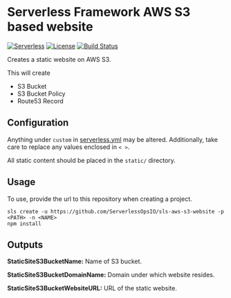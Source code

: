 # Serverless Framework AWS S3 based website
[![Serverless](http://public.serverless.com/badges/v3.svg)](http://www.serverless.com)
[![License](https://img.shields.io/badge/License-BSD%202--Clause-orange.svg)](https://opensource.org/licenses/BSD-2-Clause)
[![Build Status](https://travis-ci.org/ServerlessOpsIO/wild-rydes-website.svg?branch=master)](https://travis-ci.org/ServerlessOpsIO/wild-rydes-website)


Creates a static website on AWS S3.

This will create
* S3 Bucket
* S3 Bucket Policy
* Route53 Record

## Configuration
Anything under `custom` in [serverless.yml](./serverless.yml) may be altered.  Additionally, take care to replace any values enclosed in `< >`.

All static content should be placed in the `static/` directory.

## Usage
To use, provide the url to this repository when creating a project.

```
sls create -u https://github.com/ServerlessOpsIO/sls-aws-s3-website -p <PATH> -n <NAME>
npm install
```

## Outputs

__StaticSiteS3BucketName:__ Name of S3 bucket.

__StaticSiteS3BucketDomainName:__ Domain under which website resides.

__StaticSiteS3BucketWebsiteURL:__ URL of the static website.
